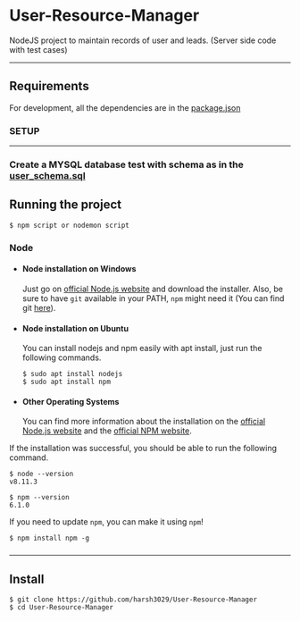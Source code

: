 # User-Resource-Manager
NodeJS project to maintain records of user and leads. (Server side code with test cases)

---
## Requirements

For development, all the dependencies are in the [package.json](https://github.com/harsh3029/User-Resource-Manager/blob/main/package.json)

### SETUP 
---
### Create a MYSQL database test with schema as in the [user_schema.sql](https://github.com/harsh3029/User-Resource-Manager/blob/main/user_schema.sql)

## Running the project

    $ npm script or nodemon script



### Node
- #### Node installation on Windows

  Just go on [official Node.js website](https://nodejs.org/) and download the installer.
Also, be sure to have `git` available in your PATH, `npm` might need it (You can find git [here](https://git-scm.com/)).

- #### Node installation on Ubuntu

  You can install nodejs and npm easily with apt install, just run the following commands.

      $ sudo apt install nodejs
      $ sudo apt install npm

- #### Other Operating Systems
  You can find more information about the installation on the [official Node.js website](https://nodejs.org/) and the [official NPM website](https://npmjs.org/).

If the installation was successful, you should be able to run the following command.

    $ node --version
    v8.11.3

    $ npm --version
    6.1.0

If you need to update `npm`, you can make it using `npm`! 

    $ npm install npm -g

###

---

## Install

    $ git clone https://github.com/harsh3029/User-Resource-Manager
    $ cd User-Resource-Manager
    




